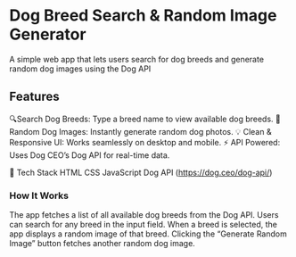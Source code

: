 # Dog Breed Search & Random Image Generator

A simple web app that lets users search for dog breeds and generate random dog images using the Dog API

## Features

🔍Search Dog Breeds: Type a breed name to view available dog breeds.
🐾 Random Dog Images: Instantly generate random dog photos.
💡 Clean & Responsive UI: Works seamlessly on desktop and mobile.
⚡ API Powered: Uses Dog CEO’s Dog API for real-time data.

🧰 Tech Stack
HTML
CSS
JavaScript
Dog API (https://dog.ceo/dog-api/)

### How It Works

The app fetches a list of all available dog breeds from the Dog API.
Users can search for any breed in the input field.
When a breed is selected, the app displays a random image of that breed.
Clicking the “Generate Random Image” button fetches another random dog image.
